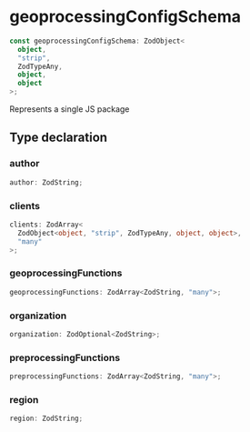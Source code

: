 # geoprocessingConfigSchema

```ts
const geoprocessingConfigSchema: ZodObject<
  object,
  "strip",
  ZodTypeAny,
  object,
  object
>;
```

Represents a single JS package

## Type declaration

### author

```ts
author: ZodString;
```

### clients

```ts
clients: ZodArray<
  ZodObject<object, "strip", ZodTypeAny, object, object>,
  "many"
>;
```

### geoprocessingFunctions

```ts
geoprocessingFunctions: ZodArray<ZodString, "many">;
```

### organization

```ts
organization: ZodOptional<ZodString>;
```

### preprocessingFunctions

```ts
preprocessingFunctions: ZodArray<ZodString, "many">;
```

### region

```ts
region: ZodString;
```
